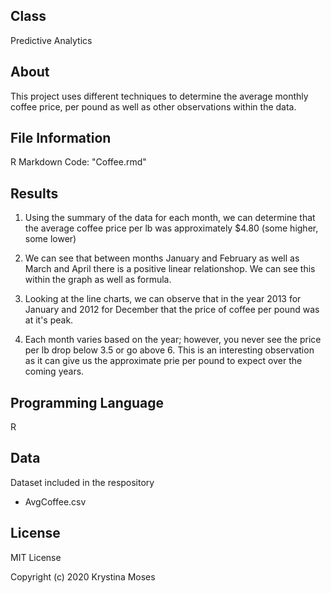## Class
Predictive Analytics 

## About
This project uses different techniques to determine the average monthly coffee price, per pound as well as other observations within the data.

## File Information
R Markdown Code: "Coffee.rmd"

## Results

1. Using the summary of the data for each month, we can determine that the average coffee price per lb was approximately $4.80 (some higher, some lower)

2. We can see that between months January and February as well as March and April there is a positive linear relationshop. We can see this within the graph as well as formula.

3. Looking at the line charts, we can observe that in the year 2013 for January and 2012 for December that the price of coffee per pound was at it's peak.

4. Each month varies based on the year; however, you never see the price per lb drop below 3.5 or go above 6. This is an interesting observation as it can give us the approximate prie per pound to expect over the coming years. 

## Programming Language
R

## Data
Dataset included in the respository 

* AvgCoffee.csv

## License
MIT License

Copyright (c) 2020 Krystina Moses
